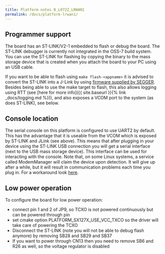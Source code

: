 ```yaml
---
title: Platform notes B_L072Z_LRWAN1
permalink: /docs/platform-lrwan1/
---
```


## Programmer support

The board has an ST-LINK/V2-1 embedded to flash or debug the board. The ST-LINK debugger is currently not integrated in the OSS-7 build system.
You can use the ST-LINK for flashing by copying the binary to the mass storage device that is created when you attach the board to your PC using an USB cable.

If you want to be able to flash using `make flash-<appname>` it is advised to convert the ST-LINK into a J-Link by using [firmware supplied by SEGGER](https://www.segger.com/products/debug-probes/j-link/models/other-j-links/st-link-on-board/). Besides being able to use the make target to flash,
this also allows logging using RTT (see [here for more info]({{ site.baseurl }}{% link _docs/logging.md %})), and also exposes a VCOM port to the system (as does ST-LINK), see below.

## Console location

The serial console on this platform is configured to use UART2 by default. This has the advantage that it is useable from the VCOM which is exposed by ST-LINK and JLink (see above).
This means that after plugging in your device using the ST-LINK USB connection you will get a serial interface (next to the USB mass storage device).
This interface can be used for interacting with the console.
Note that, on some Linux systems, a service called ModemManager will claim the device upon detection. It will give up after a while, but it will result in communication problems
each time you plug in. For a workaround look [here](https://linux-tips.com/t/prevent-modem-manager-to-capture-usb-serial-devices/284).

## Low power operation

To configure the board for low power operation:
- connect pin 1 and 2 of JP9, so TCXO is not powered continuously but can be powered through pin
- set cmake option PLATFORM_SX127X_USE_VCC_TXCO so the driver will take care of powering the TCXO
- Disconnect the ST-LINK  (note you will not be able to debug flash anymore) by removing SB28 and SB29 and SB37
- If you want to power through CN13 then you need to remove SB6 and R26 as well, so the voltage regulator is disabled

